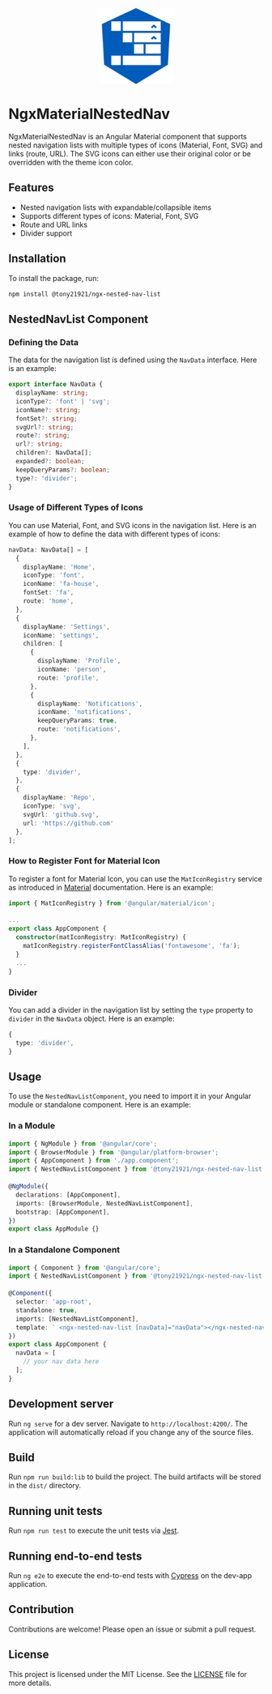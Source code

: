 <!-- markdownlint-disable-next-line -->
<p align="center">
  <a href="https://github.com/tony21921/ngx-material-nested-nav" rel="noopener" target="_blank"><img width="150" height="150" src="./projects/nested-nav-list/logo.svg" alt="Material Nested Navigation List logo"></a>
</p>

# NgxMaterialNestedNav

NgxMaterialNestedNav is an Angular Material component that supports nested navigation lists with multiple types of icons (Material, Font, SVG) and links (route, URL). The SVG icons can either use their original color or be overridden with the theme icon color.

## Features

- Nested navigation lists with expandable/collapsible items
- Supports different types of icons: Material, Font, SVG
- Route and URL links
- Divider support

## Installation

To install the package, run:

```sh
npm install @tony21921/ngx-nested-nav-list
```

## NestedNavList Component

### Defining the Data

The data for the navigation list is defined using the `NavData` interface. Here is an example:

```ts
export interface NavData {
  displayName: string;
  iconType?: 'font' | 'svg';
  iconName?: string;
  fontSet?: string;
  svgUrl?: string;
  route?: string;
  url?: string;
  children?: NavData[];
  expanded?: boolean;
  keepQueryParams?: boolean;
  type?: 'divider';
}
```

### Usage of Different Types of Icons

You can use Material, Font, and SVG icons in the navigation list. Here is an example of how to define the data with different types of icons:

```ts
navData: NavData[] = [
  {
    displayName: 'Home',
    iconType: 'font',
    iconName: 'fa-house',
    fontSet: 'fa',
    route: 'home',
  },
  {
    displayName: 'Settings',
    iconName: 'settings',
    children: [
      {
        displayName: 'Profile',
        iconName: 'person',
        route: 'profile',
      },
      {
        displayName: 'Notifications',
        iconName: 'notifications',
        keepQueryParams: true,
        route: 'notifications',
      },
    ],
  },
  {
    type: 'divider',
  },
  {
    displayName: 'Repo',
    iconType: 'svg',
    svgUrl: 'github.svg',
    url: 'https://github.com'
  },
];
```

### How to Register Font for Material Icon

To register a font for Material Icon, you can use the `MatIconRegistry` service as introduced in [Material](https://material.angular.io/components/icon/overview#registering-icons) documentation. Here is an example:

```ts
import { MatIconRegistry } from '@angular/material/icon';

...
export class AppComponent {
  constructor(matIconRegistry: MatIconRegistry) {
    matIconRegistry.registerFontClassAlias('fontawesome', 'fa');
  }
  ...
}
```

### Divider

You can add a divider in the navigation list by setting the `type` property to `divider` in the `NavData` object. Here is an example:

```ts
{
  type: 'divider',
}
```

## Usage

To use the `NestedNavListComponent`, you need to import it in your Angular module or standalone component. Here is an example:

### In a Module

```ts
import { NgModule } from '@angular/core';
import { BrowserModule } from '@angular/platform-browser';
import { AppComponent } from './app.component';
import { NestedNavListComponent } from '@tony21921/ngx-nested-nav-list';

@NgModule({
  declarations: [AppComponent],
  imports: [BrowserModule, NestedNavListComponent],
  bootstrap: [AppComponent],
})
export class AppModule {}
```

### In a Standalone Component

```ts
import { Component } from '@angular/core';
import { NestedNavListComponent } from '@tony21921/ngx-nested-nav-list';

@Component({
  selector: 'app-root',
  standalone: true,
  imports: [NestedNavListComponent],
  template: ` <ngx-nested-nav-list [navData]="navData"></ngx-nested-nav-list> `,
})
export class AppComponent {
  navData = [
    // your nav data here
  ];
}
```

## Development server

Run `ng serve` for a dev server. Navigate to `http://localhost:4200/`. The application will automatically reload if you change any of the source files.

## Build

Run `npm run build:lib` to build the project. The build artifacts will be stored in the `dist/` directory.

## Running unit tests

Run `npm run test` to execute the unit tests via [Jest](https://jestjs.io/).

## Running end-to-end tests

Run `ng e2e` to execute the end-to-end tests with [Cypress](https://www.cypress.io/) on the dev-app application.

## Contribution

Contributions are welcome! Please open an issue or submit a pull request.

## License

This project is licensed under the MIT License. See the [LICENSE](https://github.com/tony21921/ngx-material-nested-nav/blob/main/LICENSE) file for more details.

